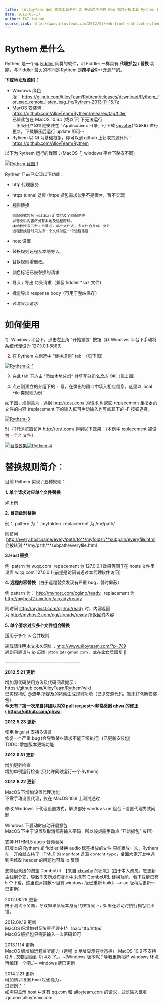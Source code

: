 ```yaml
---
title: 【AlloyTeam Web 前端工具系列 2】开源跨平台的 Web 抓包分析工具 Rythem (2012-09-19 更新)
date: 2012-05-17
author: TAT.iptton
source_link: http://www.alloyteam.com/2012/05/web-front-end-tool-rythem-1/
---
```


<!-- {% raw %} - for jekyll -->

# **Rythem 是什么**

Rythem 是一个与 [Fiddler](http://fiddler2.com/fiddler2/) 同类的软件，和 Fiddler 一样具有 **代理抓包 / 替换** 功能，与 Fiddler 最大的不同是 Rythem 是**跨平台**&**[开源](https://github.com/AlloyTeam/Rythem)**的。

**下载地址及源码：**

-   Windows 绿色版： <https://github.com/AlloyTeam/Rythem/releases/download/Rythem_for_mac_remote_listen_bug_fix/Rythem-2013-11-15.7z>
-   MacOS 安装包：<https://github.com/AlloyTeam/Rythem/releases/tag/filter>  
    已知此包在 MacOS 10.6.x (或以下) 下无法运行  
    ~ 旧版用户如果是安装在 / Applications 目录，可下载 [updater](https://github.com/downloads/AlloyTeam/Rythem/RytheUpdater0921.zip)(425KB) 进行更新，下载解压后运行 update 即可～
-   Rythem 以 Qt 为基础框架，你可以到 github 上获取其源代码：<https://github.com/AlloyTeam/Rythem>

以下为 Rythem 运行的截图：(MacOS 与 windows 平台下略有不同)

[![Rythem 截图 1](http://www.alloyteam.com/wp-content/uploads/2012/05/Rythem.png "Rythem")](http://www.alloyteam.com/wp-content/uploads/2012/05/Rythem.png)

Rythem 目前已实现以下功能：

-   http 代理服务
-   https tunnel 透传 (https 抓包需求似乎不是很大，暂不实现)
-   规则替换  

        匹配模式包括`wildcard`类型及全匹配两种
        以替换后内容区分有本地及远程两种。
        本地替换有三种：目录式，单个文件式，多文件合并成一文件
        远程替换暂时只支持一个文件对应一个远程路径
-   host 设置
-   替换规则远程及本地导入。
-   替换规则增删改。
-   颜色标记已被替换的请求
-   导入 / 导出 每条请求（兼容 fiddler \*.saz 文件)
-   批量导出 response body（可用于整站保存）
-   过滤显示请求

# **如何使用**

1）Windows 平台下，点击左上角 “开始抓包” 按钮（非 Windows 平台下手动将系统代理设为 127.0.0.1:8889)

2) 在 Rythem 右侧选中 “替换规则” tab  （见下图）

[![](http://www.alloyteam.com/wp-content/uploads/2012/05/Rythem-2-1.png "Rythem-2-1")](http://www.alloyteam.com/wp-content/uploads/2012/05/Rythem-2-1.png)

3) 在此 tab 下点击 “添加本地分组” 并填写分组名后点 OK（见上图）

4) 点击刚建立的分组下的 + 号，在弹出的窗口中填入相应信息，这里以 local File 类规则为例：

如下图，规则意为：遇到 <http://test.com/> 的请求 时返回 replacement 里指定的文件的内容 (replacement 下的输入框可手动输入也可点其下的 -F 按钮选择。

[![](http://www.alloyteam.com/wp-content/uploads/2012/05/Rythem-3.png "Rythem-3")](http://www.alloyteam.com/wp-content/uploads/2012/05/Rythem-3.png)

5）打开浏览器访问 <http://test.com/> 得到以下效果：（本例中 replacement 被设为一个.h 文件）

[![替换效果](http://www.alloyteam.com/wp-content/uploads/2012/05/http___test.com_.png "http___test.com_")](http://www.alloyteam.com/wp-content/uploads/2012/05/http___test.com_.png)[![](http://www.alloyteam.com/wp-content/uploads/2012/05/Rythem-4.png "Rythem-4")](http://www.alloyteam.com/wp-content/uploads/2012/05/Rythem-4.png)

# 替换规则简介：

目前 Rythem 实现了五种规则：

**1. 单个请求对应单个文件替换**

如上例

**2. 目录级别替换**

例： pattern 为： /myfolder/  replacement 为 /my/path/

则访问  <http://every.host.name/every/path/to**/myfolder/**subpath/everyfile.html> 会被转到 **/my/path/**subpath/everyfile.html

**3.Host 替换**

例  patern 为 w.qq.com  replacement 为 127.0.0.1 效果等同于在 hosts 文件里设置 w.qq.com 127.0.0.1 (前提是访问者通过本代理软件访问）

**4. 远程内容替换**（由于远程替换发现有严重 bug，暂时屏蔽）

例 pattern 为： <http://myhost.com/cgi/no/ready>   replacement 为 <http://myhost2.com/cgi/already/ready>

则访问 <http://myhost.com/cgi/no/ready> 时，内容返回为 <http://myhost2.com/cgi/already/ready> 所返回的内容

**5. 单个请求对应多个文件组合替换**

适用于多个 js 合并规则

转载请注明本文永久网址：<http://www.alloyteam.com/?p=789>  
遇到问题请与 ip 反馈 iptton (at) gmail.com，或在此文后回复 🙂

\--------------------------------------

**2012.5.21 更新**

增加源代码使用方法及代码阅读提示： <https://github.com/AlloyTeam/Rythem/wiki>  
已实现拖动 @[流年](http://liunian.info/) 所提及的拖动生成规则功能（已提交源代码，暂未打包新安装包）  
**今天有了第一次来自非团队内的 pull request～非常感谢 qhwa 的修正 ( <https://github.com/qhwa>)**

**2012.5.23 更新**

使用 linguist 支持多语言  
修复一个严重 bug (会导致某些请求不能正常执行)  (已更新安装包)  
TODO: 增加版本更新功能

**2012.5.31 更新**

增加更新检查  
增加单例运行检查 (只允许同时运行一个 Rythem)

**2012.8.22 更新**

MacOS 下增加设置代理功能  
不需手动设置代理，仅在 MacOS 10.8 上测试通过  

修改 Windows 下代理设置方式，解决部分 windows+ie 组合下设置代理失效问题

Windows 下启动时自动开启抓包  
MacOS 下由于设置及取消都需输入密码，所以设成需手动点 “开始抓包” 按钮）  

支持 HTHML5 audio 音频替换  
旧版本的 Rythem 或 fiddler 替换 audio 标签播放的文件 只能播放一次，Rythem 在一开始就支持了 HTML5 的 manifest 返回 content-type，后面大家开发中遇到需修改 header 的问题也可和 ip 反馈 

支持目录级的淘宝 ComboUrl  【来自 [xhowhy](https://github.com/xhowhy) 的贡献】(由于本人疏忽，忘更新主线到分支，导致昨天所发布版本中未含有 ComboURL 替换功能，看下载量已有 5 个下载，这里说声抱歉～目前 windows 版已重新 build，~mac 版稍后更新～已更新)

2012.08.28 更新  
由于测试不全面，导致如果系统本身有代理情况下，如果在启动时执行抓包会出错。

2012.09.19 更新  
MacOS 版增加对系统原代理支持（pac/http/https）  
MacOS 版抓包只需要输入一次密码即可

2013.11.14 更新  
MacOS 版增加远程监听能力（远程 ip 地址显示在状态栏） MacOS 10.9 不支持 Qt5 , 又要回滚到 Qt 4.8 了。。~(Windows 版本呢？等我重新搭好 windows 环境再编译一个吧..)~ windows 版已更新

2014.2.21 更新  
增加请求根据 host 过滤能力，  
过滤例子：  
如需只显示 host 中含有 qq.com 和 alloyteam.com 的请求，过滤输入框填  qq.com|alloyteam.com


<!-- {% endraw %} - for jekyll -->